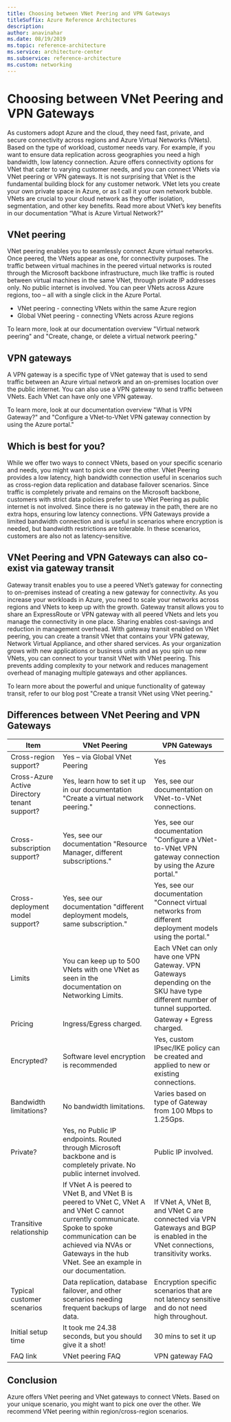 ```yaml
---
title: Choosing between VNet Peering and VPN Gateways
titleSuffix: Azure Reference Architectures
description: 
author: anavinahar
ms.date: 08/19/2019
ms.topic: reference-architecture
ms.service: architecture-center
ms.subservice: reference-architecture
ms.custom: networking
---
```


# Choosing between VNet Peering and VPN Gateways

As customers adopt Azure and the cloud, they need fast, private, and secure connectivity across regions and Azure Virtual Networks (VNets). Based on the type of workload, customer needs vary. For example, if you want to ensure data replication across geographies you need a high bandwidth, low latency connection. Azure offers connectivity options for VNet that cater to varying customer needs, and you can connect VNets via VNet peering or VPN gateways.
It is not surprising that VNet is the fundamental building block for any customer network. VNet lets you create your own private space in Azure, or as I call it your own network bubble. VNets are crucial to your cloud network as they offer isolation, segmentation, and other key benefits. Read more about VNet’s key benefits in our documentation “What is Azure Virtual Network?”

## VNet peering

VNet peering enables you to seamlessly connect Azure virtual networks. Once peered, the VNets appear as one, for connectivity purposes. The traffic between virtual machines in the peered virtual networks is routed through the Microsoft backbone infrastructure, much like traffic is routed between virtual machines in the same VNet, through private IP addresses only. No public internet is involved. You can peer VNets across Azure regions, too – all with a single click in the Azure Portal.

- VNet peering - connecting VNets within the same Azure region
- Global VNet peering - connecting VNets across Azure regions

To learn more, look at our documentation overview "Virtual network peering" and "Create, change, or delete a virtual network peering."

## VPN gateways

A VPN gateway is a specific type of VNet gateway that is used to send traffic between an Azure virtual network and an on-premises location over the public internet. You can also use a VPN gateway to send traffic between VNets. Each VNet can have only one VPN gateway.

To learn more, look at our documentation overview "What is VPN Gateway?" and "Configure a VNet-to-VNet VPN gateway connection by using the Azure portal."

## Which is best for you?

While we offer two ways to connect VNets, based on your specific scenario and needs, you might want to pick one over the other.
VNet Peering provides a low latency, high bandwidth connection useful in scenarios such as cross-region data replication and database failover scenarios. Since traffic is completely private and remains on the Microsoft backbone, customers with strict data policies prefer to use VNet Peering as public internet is not involved. Since there is no gateway in the path, there are no extra hops, ensuring low latency connections.
VPN Gateways provide a limited bandwidth connection and is useful in scenarios where encryption is needed, but bandwidth restrictions are tolerable. In these scenarios, customers are also not as latency-sensitive.

## VNet Peering and VPN Gateways can also co-exist via gateway transit

Gateway transit enables you to use a peered VNet’s gateway for connecting to on-premises instead of creating a new gateway for connectivity. As you increase your workloads in Azure, you need to scale your networks across regions and VNets to keep up with the growth. Gateway transit allows you to share an ExpressRoute or VPN gateway with all peered VNets and lets you manage the connectivity in one place. Sharing enables cost-savings and reduction in management overhead.
With gateway transit enabled on VNet peering, you can create a transit VNet that contains your VPN gateway, Network Virtual Appliance, and other shared services. As your organization grows with new applications or business units and as you spin up new VNets, you can connect to your transit VNet with VNet peering. This prevents adding complexity to your network and reduces management overhead of managing multiple gateways and other appliances.

To learn more about the powerful and unique functionality of gateway transit, refer to our blog post "Create a transit VNet using VNet peering."

## Differences between VNet Peering and VPN Gateways

| Item |VNet Peering   |VPN Gateways |
|----------|-----------|------------|
|Cross-region support?   |Yes – via Global VNet Peering      |Yes       |
|Cross-Azure Active Directory tenant support?|Yes, learn how to set it up in our documentation "Create a virtual network peering." |Yes, see our documentation on VNet-to-VNet connections. |
|Cross-subscription support?|Yes, see our documentation "Resource Manager, different subscriptions."|Yes, see our documentation "Configure a VNet-to-VNet VPN gateway connection by using the Azure portal."|
|Cross-deployment model support?|Yes, see our documentation "different deployment models, same subscription."| Yes, see our documentation "Connect virtual networks from different deployment models using the portal."|
|Limits|You can keep up to 500 VNets with one VNet as seen in the documentation on Networking Limits.|Each VNet can only have one VPN Gateway. VPN Gateways depending on the SKU have type different number of tunnel supported.|
|Pricing| Ingress/Egress charged.|Gateway + Egress charged.|
|Encrypted?|Software level encryption is recommended|Yes, custom IPsec/IKE policy can be created and applied to new or existing connections.|
|Bandwidth limitations?|No bandwidth limitations.|Varies based on type of Gateway from 100 Mbps to 1.25Gps.|
|Private?|Yes, no Public IP endpoints. Routed through Microsoft backbone and is completely private. No public internet involved.|Public IP involved.|
|Transitive relationship|If VNet A is peered to VNet B, and VNet B is peered to VNet C, VNet A and VNet C cannot currently communicate. Spoke to spoke communication can be achieved via NVAs or Gateways in the hub VNet. See an example in our documentation.| If VNet A, VNet B, and VNet C are connected via VPN Gateways and BGP is enabled in the VNet connections, transitivity works.|
|Typical customer scenarios| Data replication, database failover, and other scenarios needing frequent backups of large data.| Encryption specific scenarios that are not latency sensitive and do not need high throughout.|
|Initial setup time| It took me 24.38 seconds, but you should give it a shot!|30 mins to set it up| 
|FAQ link| VNet peering FAQ| VPN gateway FAQ|

## Conclusion

Azure offers VNet peering and VNet gateways to connect VNets. Based on your unique scenario, you might want to pick one over the other. We recommend VNet peering within region/cross-region scenarios.
